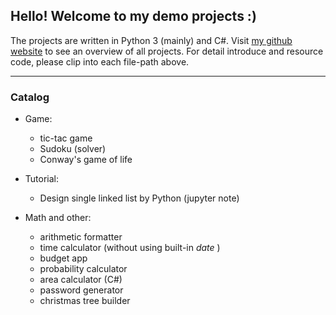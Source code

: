 ## Hello! Welcome to my demo projects :) 
The projects are written in Python 3 (mainly) and C#.
Visit [my github website](https://elie-yen.github.io/) to see an overview of all projects.
For detail introduce and resource code, please clip into each file-path above.

---

### Catalog
* Game: 
  * tic-tac game
  * Sudoku (solver)
  * Conway's game of life

* Tutorial:
  * Design single linked list by Python (jupyter note)

* Math and other: 
  * arithmetic formatter
  * time calculator (without using built-in *date* ) 
  * budget app
  * probability calculator
  * area calculator (C#)
  * password generator
  * christmas tree builder
